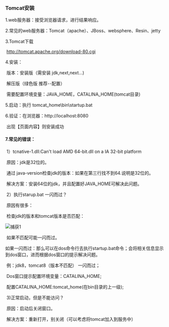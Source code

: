 ### Tomcat安装

1.web服务器：接受浏览器请求，进行结果响应。

2.常见的web服务器：Tomcat（apache）、JBoss、websphere、Resin、jetty

3.Tomcat下载

​	http://tomcat.apache.org/download-80.cgi

4.安装：

​	版本：安装版（需安装 jdk,next,next...)

​		   解压版（绿色版     推荐--配置）

​		       需要配置环境变量：JAVA_HOME，CATALINA_HOME(tomcat目录)

5.启动：执行 tomcat_home\bin\startup.bat

6.验证：在浏览器：http://localhost:8080

​		出现【页面内容】则安装成功

#### 7.常见的错误：

​	1）tcnative-1.dll:Can't load AMD 64-bit.dll on a IA 32-bit platform

​	原因：jdk是32位的。

​	通过 java-version检查jdk的版本：如果在第三行找不到64.说明是32位的。

​	解决方案：安装64位的jdk，并且配置好JAVA_HOME可解决此问题。

​	2）执行starup.bat 一闪而过？

​	原因有很多：

​	检查jdk的版本和tomcat版本是否匹配：

![捕获1](C:\Users\Administrator\Desktop\java资料\笔记typora\安装Tomcat+常见错误解决方案\捕获1.PNG)

​	如果不匹配可能一闪而过。

​	如果一闪而过：那么可以在dos命令行去执行startup.bat命令；会将相关信息显示到dos窗口，进而根据dos窗口的提示解决问题。

​	例：jdk8，tomcat8（版本不匹配） 一闪而过；

​		Dos窗口提示配置环境变量：CATALINA_HOME;

​		配置CATALINA_HOME:tomcat_home(在bin目录的上一级);

​	3)正常启动，但是不能访问？

​		原因：启动后关闭窗口。

​		解决方案：重新打开，别关闭（可以考虑将tomcat加入到服务中）

